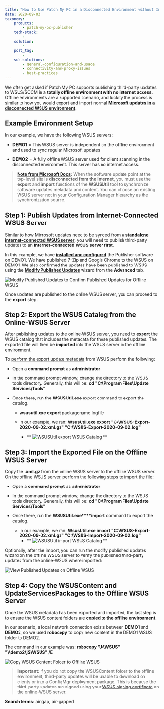 ```yaml
---
title: "How to Use Patch My PC in a Disconnected Environment without Internet"
date: 2020-09-03
taxonomy:
    products:
        - patch-my-pc-publisher
    tech-stack:
        - 
    solution:
        - 
    post_tag:
        - 
    sub-solutions:
        - general-configuration-and-usage
        - connectivity-and-proxy-issues
        - best-practices
---
```


We often get asked if Patch My PC supports publishing third-party updates to WSUS/SCCM in a **totally offline environment with no internet access**. Offline environments are a supported scenario, and luckily the process is similar to how you would export and import normal **[Microsoft updates in a disconnected WSUS environment](https://docs.microsoft.com/en-us/mem/configmgr/sum/get-started/synchronize-software-updates-disconnected)**.

## Example Environment Setup

In our example, we have the following WSUS servers:

- **DEMO1** = This WSUS server is independent on the offline environment and used to sync regular Microsoft updates

- **DEMO2** = A fully offline WSUS server used for client scanning in the disconnected environment. This server has no internet access.

> **[Note from Microsoft Docs](https://docs.microsoft.com/en-us/mem/configmgr/sum/get-started/synchronize-software-updates-disconnected):** When the software update point at the top-level site is **disconnected from the Internet**, you must use the **export** and **import** functions of the **WSUSUtil** tool to synchronize software updates metadata and content. You can choose an existing WSUS server not in your Configuration Manager hierarchy as the synchronization source.

## Step 1: Publish Updates from Internet-Connected WSUS Server

Similar to how Microsoft updates need to be synced from a **[standalone internet-connected WSUS server](https://docs.microsoft.com/en-us/mem/configmgr/sum/get-started/synchronize-software-updates-disconnected)**, you will need to publish third-party updates to an **internet-connected WSUS server first**.

In this example, we have **[installed and configured](https://docs.microsoft.com/en-us/mem/configmgr/sum/get-started/synchronize-software-updates-disconnected)** the Publisher software on DEMO1. We have published 7-Zip and Google Chrome to the WSUS on DEMO1. We also confirmed the updates have been published to WSUS using the **[Modify Published Updates](/modify-published-third-party-updates-wizard)** wizard from the **Advanced** tab.

![Modify Published Updates to Confirm Published Updates for Offline WSUS](images/Modify-Published-Updates-to-Confirm-Published-Updates-for-Offline-WSUS.png)

Once updates are published to the online WSUS server, you can proceed to the **export** step.

## Step 2: Export the WSUS Catalog from the Online-WSUS Server

After publishing updates to the online-WSUS server, you need to **export** the WSUS catalog that includes the metadata for those published updates. The exported file will then be **imported** into the WSUS server in the offline environment.

To [perform the export update metadata](https://docs.microsoft.com/en-us/mem/configmgr/sum/get-started/synchronize-software-updates-disconnected#to-export-software-updates-metadata-from-the-wsus-database-on-the-export-server) from WSUS perform the following:

- Open a **command prompt** as **administrator**

- In the command prompt window, change the directory to the WSUS tools directory. Generally, this will be: **cd "C:\\Program Files\\Update Services\\Tools"**

- Once there, run the **WSUSUtil.exe** export command to export the catalog.
    - **wsusutil.exe export** packagename logfile
    
    - In our example, we ran: **WsusUtil.exe export "C:\\WSUS-Export-2020-09-02.xml.gz" "C:\\WSUS-Export-2020-09-02.log"**
        - **
            ![WSUSUtil export WSUS Catalog](images/WSUSUtil-export-WSUS-Catalog.png)
            **

## Step 3: Import the Exported File on the Offline WSUS Server

Copy the **.xml.gz** from the online WSUS server to the offline WSUS server. On the offline WSUS server, perform the following steps to import the file:

- Open a **command prompt** as **administrator**

- In the command prompt window, change the directory to the WSUS tools directory. Generally, this will be: **cd "C:\\Program Files\\Update Services\\Tools"**

- Once there, run the **WSUSUtil.exe****import** command to export the catalog.
    - In our example, we ran: **WsusUtil.exe import "C:\\WSUS-Export-2020-09-02.xml.gz" "C:\\WSUS-Import-2020-09-02.log"**
        - **
            ![WSUSUtil import WSUS Catalog](images/WSUSUtil-import-WSUS-Catalog.png)
            **

Optionally, after the import, you can run the modify published updates wizard on the offline WSUS server to verify the published third-party updates from the online-WSUS where imported:

![View Published Updates on Offline WSUS](images/View-Published-Updates-on-Offline-WSUS.png)

## Step 4: Copy the WSUSContent and UpdateServicesPackages to the Offline WSUS Server

Once the WSUS metadata has been exported and imported, the last step is to ensure the WSUS content folders are **copied to the offline environment**.

In our scenario, a local network connection exists between **DEMO1** and **DEMO2**, so we used **robocopy** to copy new content in the DEMO1 WSUS folder to DEMO2.

The command in our example was: **robocopy "J:\\WSUS" "\\\\demo2\\j$\\WSUS" /E**

![Copy WSUS Content Folder to Offline WSUS](images/Copy-WSUS-Content-Folder-to-Offline-WSUS.png)

> **Important:** If you do not copy the WSUSContent folder to the offline environment, third-party updates will be unable to download on clients or into a ConfigMgr deployment package. This is because the third-party updates are signed using your [WSUS signing certificate](/wsus-signing-certificate-options-for-third-party-updates-in-configuration-manager) on the online-WSUS server.

**Search terms**: air gap, air-gapped
